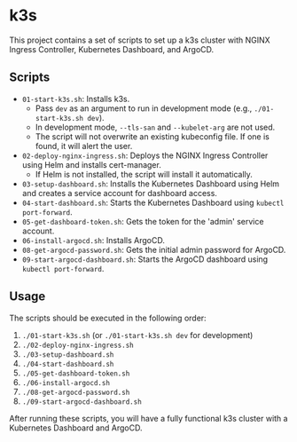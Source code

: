 # k3s

This project contains a set of scripts to set up a k3s cluster with NGINX Ingress Controller, Kubernetes Dashboard, and ArgoCD.

## Scripts

- `01-start-k3s.sh`: Installs k3s. 
  - Pass `dev` as an argument to run in development mode (e.g., `./01-start-k3s.sh dev`). 
  - In development mode, `--tls-san` and `--kubelet-arg` are not used.
  - The script will not overwrite an existing kubeconfig file. If one is found, it will alert the user.
- `02-deploy-nginx-ingress.sh`: Deploys the NGINX Ingress Controller using Helm and installs cert-manager. 
  - If Helm is not installed, the script will install it automatically.
- `03-setup-dashboard.sh`: Installs the Kubernetes Dashboard using Helm and creates a service account for dashboard access.
- `04-start-dashboard.sh`: Starts the Kubernetes Dashboard using `kubectl port-forward`.
- `05-get-dashboard-token.sh`: Gets the token for the 'admin' service account.
- `06-install-argocd.sh`: Installs ArgoCD.
- `08-get-argocd-password.sh`: Gets the initial admin password for ArgoCD.
- `09-start-argocd-dashboard.sh`: Starts the ArgoCD dashboard using `kubectl port-forward`.

## Usage

The scripts should be executed in the following order:

1. `./01-start-k3s.sh` (or `./01-start-k3s.sh dev` for development)
2. `./02-deploy-nginx-ingress.sh`
3. `./03-setup-dashboard.sh`
4. `./04-start-dashboard.sh`
5. `./05-get-dashboard-token.sh`
6. `./06-install-argocd.sh`
7. `./08-get-argocd-password.sh`
8. `./09-start-argocd-dashboard.sh`

After running these scripts, you will have a fully functional k3s cluster with a Kubernetes Dashboard and ArgoCD.
